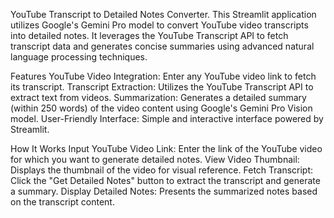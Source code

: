 YouTube Transcript to Detailed Notes Converter.
This Streamlit application utilizes Google's Gemini Pro model to convert YouTube video transcripts into detailed notes. 
It leverages the YouTube Transcript API to fetch transcript data and generates concise summaries using advanced natural language processing techniques.

Features
YouTube Video Integration: Enter any YouTube video link to fetch its transcript.
Transcript Extraction: Utilizes the YouTube Transcript API to extract text from videos.
Summarization: Generates a detailed summary (within 250 words) of the video content using Google's Gemini Pro Vision model.
User-Friendly Interface: Simple and interactive interface powered by Streamlit.

How It Works
Input YouTube Video Link: Enter the link of the YouTube video for which you want to generate detailed notes.
View Video Thumbnail: Displays the thumbnail of the video for visual reference.
Fetch Transcript: Click the "Get Detailed Notes" button to extract the transcript and generate a summary.
Display Detailed Notes: Presents the summarized notes based on the transcript content.

